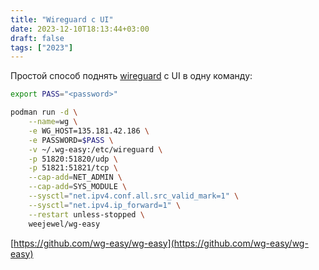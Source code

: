 ```yaml
---
title: "Wireguard с UI"
date: 2023-12-10T18:13:44+03:00
draft: false
tags: ["2023"]
---
```


Простой способ поднять [wireguard](https://www.wireguard.com/) с UI в одну команду:

```bash
export PASS="<password>"

podman run -d \
    --name=wg \
    -e WG_HOST=135.181.42.186 \
    -e PASSWORD=$PASS \
    -v ~/.wg-easy:/etc/wireguard \
    -p 51820:51820/udp \
    -p 51821:51821/tcp \
    --cap-add=NET_ADMIN \
    --cap-add=SYS_MODULE \
    --sysctl="net.ipv4.conf.all.src_valid_mark=1" \
    --sysctl="net.ipv4.ip_forward=1" \
    --restart unless-stopped \
    weejewel/wg-easy
```

[https://github.com/wg-easy/wg-easy](https://github.com/wg-easy/wg-easy)
